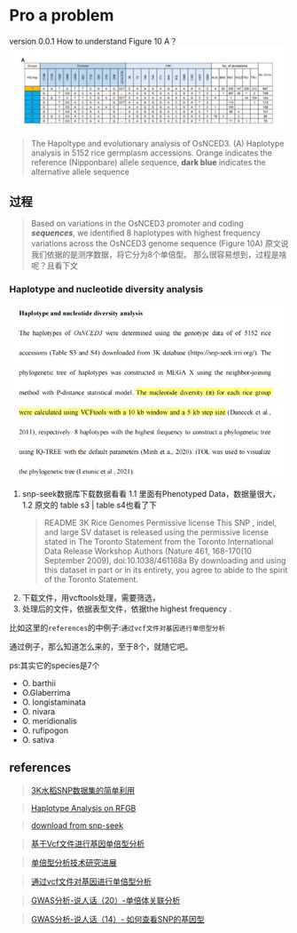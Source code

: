 # Pro a problem
version 0.0.1
How to understand Figure 10 A？ 
![avatar](./../images/Figure%2010%20A.jpg)

>The Hapoltype and evolutionary analysis of OsNCED3. (A) Haplotype analysis in 5152 rice germplasm accessions. Orange indicates the reference (Nipponbare) allele sequence, **dark blue** indicates the     alternative allele sequence

## 过程
>Based on variations in the OsNCED3 promoter and coding ***sequences***, we identified 8 haplotypes with highest frequency variations across the OsNCED3 genome sequence (Figure 10A)
原文说我们依据的是测序数据，将它分为8个单倍型。
那么很容易想到，过程是啥呢？且看下文

### Haplotype and nucleotide diversity analysis
![avatar](./../images/Halotype%20and%20nucleotide%20diversity%20analysis.jpg)

1. snp-seek数据库下载数据看看
    1.1 里面有Phenotyped Data，数据量很大，
    1.2 原文的 table s3 | table s4也看了下
    >README 3K Rice Genomes  Permissive license This SNP , indel, and large SV dataset is released using the permissive license stated in The Toronto Statement from  the Toronto International Data Release Workshop Authors (Nature 461, 168-170(10 September 2009), doi:10.1038/461168a
    By downloading and using this dataset in part or in its entirety, you agree to abide to the spirit of the Toronto Statement.
2. 下载文件，用vcftools处理，需要筛选，
3. 处理后的文件，依据表型文件，依据the highest frequency .

比如这里的`references`的中例子:`通过vcf文件对基因进行单倍型分析`

通过例子，那么知道怎么来的，至于8个，就随它吧。


ps:其实它的species是7个
-   O. barthii
-   O.Glaberrima
-   O. longistaminata
-   O. nivara
-   O. meridionalis
-   O. rufipogon
-   O. sativa

## references

>[3K水稻SNP数据集的简单利用](https://blog.csdn.net/sinat_41244077/article/details/120337580)

>[Haplotype Analysis on RFGB](https://rmbreeding.cn/Genotype/haplotype)


>[download from snp-seek ](https://snp-seek.irri.org/_download.zul)

>[基于Vcf文件进行基因单倍型分析](https://www.jianshu.com/p/89e45a330de5)

>[单倍型分析技术研究进展 ](http://journals.im.ac.cn/html/cjbcn/2018/6/gc18060852.htm)

>[通过vcf文件对基因进行单倍型分析](https://gitee.com/zhangrenl/quickhapr)

>[GWAS分析-说人话（20）-单倍体关联分析](https://www.jianshu.com/p/66262b7655bc)

>[GWAS分析-说人话（14）- 如何查看SNP的基因型](https://www.jianshu.com/p/0afa963357de)